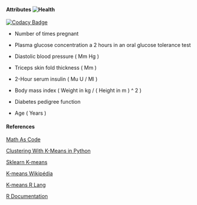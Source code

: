 
#### Attributes ![Health](https://i.imgur.com/XTfWhkT.png)

[![Codacy Badge](https://api.codacy.com/project/badge/Grade/51582ab310cd44b7aa44d07451272882)](https://www.codacy.com/app/Sphinxs/Diabetes?utm_source=github.com&utm_medium=referral&utm_content=Sphinxs/Diabetes&utm_campaign=badger)

-   Number of times pregnant

-   Plasma glucose concentration a 2 hours in an oral glucose tolerance test

-   Diastolic blood pressure ( Mm Hg )

-   Triceps skin fold thickness ( Mm )

-   2-Hour serum insulin ( Mu U / Ml )

-   Body mass index ( Weight in kg / ( Height in m ) ^ 2 )

-   Diabetes pedigree function

-   Age ( Years )

#### References

[Math As Code](https://github.com/Jam3/math-as-code)

[Clustering With K-Means in Python](https://datasciencelab.wordpress.com/2013/12/12/clustering-with-k-means-in-python/)

[Sklearn K-means](http://scikit-learn.org/stable/modules/clustering.html#k-means)

[K-means Wikipédia](https://pt.wikipedia.org/wiki/K-means)

[K-means R Lang](https://stat.ethz.ch/R-manual/R-devel/library/stats/html/kmeans.html)

[R Documentation](https://www.rdocumentation.org/)
